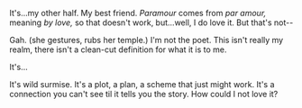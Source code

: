 It's...my other half. My best friend. _Paramour_ comes from _par amour,_ meaning _by love,_ so that doesn't work, but...well, I do love it. But that's not--

Gah. (she gestures, rubs her temple.) I'm not the poet. This isn't really my realm, there isn't a clean-cut definition for what it is to me.

It's...

It's wild surmise. It's a plot, a plan, a scheme that just might work. It's a connection you can't see til it tells you the story. How could I not love it?
